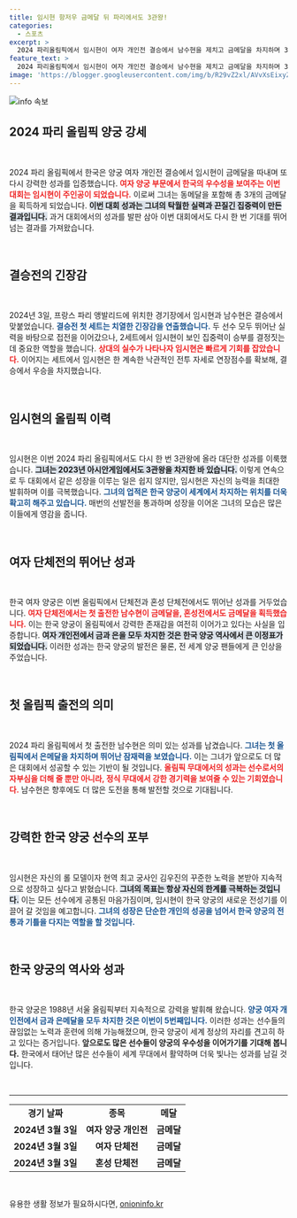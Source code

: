 ```yaml
---
title: 임시현 항저우 금메달 뒤 파리에서도 3관왕!
categories:
  - 스포츠
excerpt: >
  2024 파리올림픽에서 임시현이 여자 개인전 결승에서 남수현을 제치고 금메달을 차지하며 3관왕에 올랐다! 한국 양궁의 영광을 이어간 그들의 승부, 자세한 내용은 클릭해서 확인하세요!
feature_text: >
  2024 파리올림픽에서 임시현이 여자 개인전 결승에서 남수현을 제치고 금메달을 차지하며 3관왕에 올랐다! 한국 양궁의 영광을 이어간 그들의 승부, 자세한 내용은 클릭해서 확인하세요!
image: 'https://blogger.googleusercontent.com/img/b/R29vZ2xl/AVvXsEixyZcFfHzMRdzZMjFBmAUKJYCLCGyLL1o632UiGVXcaFdKo_bkvkuCioo0uUKlGfBVcT3P84aROyZIXSBEx3Aw5nCQ3pTgDom1WDC4m8eifvWiAmWEEVb4x6G_l8C0QH225ldMjyaFvpxGEBGNO37VmDTDMHGhJPq73UglMfDca1-0aw/s1600/blogspot.png'
---
```


<p><img src="https://blogger.googleusercontent.com/img/b/R29vZ2xl/AVvXsEixyZcFfHzMRdzZMjFBmAUKJYCLCGyLL1o632UiGVXcaFdKo_bkvkuCioo0uUKlGfBVcT3P84aROyZIXSBEx3Aw5nCQ3pTgDom1WDC4m8eifvWiAmWEEVb4x6G_l8C0QH225ldMjyaFvpxGEBGNO37VmDTDMHGhJPq73UglMfDca1-0aw/s1600/blogspot.png" alt="info 속보" /></p>

<h2 data-ke-size="size26">2024 파리 올림픽 양궁 강세</h2>

<p data-ke-size="size16">&nbsp;</p>

<p>2024 파리 올림픽에서 한국은 양궁 여자 개인전 결승에서 임시현이 금메달을 따내며 또 다시 강력한 성과를 입증했습니다. <b><span style="color: #ee2323;">여자 양궁 부문에서 한국의 우수성을 보여주는 이번 대회는 임시현이 주인공이 되었습니다.</span></b> 이로써 그녀는 동메달을 포함해 총 3개의 금메달을 획득하게 되었습니다. <b><span style="background-color: #21538527;">이번 대회 성과는 그녀의 탁월한 실력과 끈질긴 집중력이 만든 결과입니다.</span></b> 과거 대회에서의 성과를 발판 삼아 이번 대회에서도 다시 한 번 기대를 뛰어넘는 결과를 가져왔습니다. </p>

<p data-ke-size="size16">&nbsp;</p>

<h2 data-ke-size="size26">결승전의 긴장감</h2>

<p data-ke-size="size16">&nbsp;</p>

<p>2024년 3일, 프랑스 파리 앵발리드에 위치한 경기장에서 임시현과 남수현은 결승에서 맞붙었습니다. <b><span style="color: #1a5490;">결승전 첫 세트는 치열한 긴장감을 연출했습니다.</span></b> 두 선수 모두 뛰어난 실력을 바탕으로 접전을 이어갔으나, 2세트에서 임시현이 보인 집중력이 승부를 결정짓는 데 중요한 역할을 했습니다. <b><span style="color: #ee2323;">상대의 실수가 나타나자 임시현은 빠르게 기회를 잡았습니다.</span></b> 이어지는 세트에서 임시현은 한 계속한 낙관적인 전투 자세로 연장점수를 확보해, 결승에서 우승을 차지했습니다.</p>

<p data-ke-size="size16">&nbsp;</p>

<h2 data-ke-size="size26">임시현의 올림픽 이력</h2>

<p data-ke-size="size16">&nbsp;</p>

<p>임시현은 이번 2024 파리 올림픽에서도 다시 한 번 3관왕에 올라 대단한 성과를 이룩했습니다. <b><span style="background-color: #21538527;">그녀는 2023년 아시안게임에서도 3관왕을 차지한 바 있습니다.</span></b> 이렇게 연속으로 두 대회에서 같은 성장을 이루는 일은 쉽지 않지만, 임시현은 자신의 능력을 최대한 발휘하며 이를 극복했습니다. <b><span style="color: #1a5490;">그녀의 업적은 한국 양궁이 세계에서 차지하는 위치를 더욱 확고히 해주고 있습니다.</span></b> 매번의 선발전을 통과하며 성장을 이어온 그녀의 모습은 많은 이들에게 영감을 줍니다.</p>

<p data-ke-size="size16">&nbsp;</p>

<h2 data-ke-size="size26">여자 단체전의 뛰어난 성과</h2>

<p data-ke-size="size16">&nbsp;</p>

<p>한국 여자 양궁은 이번 올림픽에서 단체전과 혼성 단체전에서도 뛰어난 성과를 거두었습니다. <b><span style="color: #ee2323;">여자 단체전에서는 첫 출전한 남수현이 금메달을, 혼성전에서도 금메달을 획득했습니다.</span></b> 이는 한국 양궁이 올림픽에서 강력한 존재감을 여전히 이어가고 있다는 사실을 입증합니다. <b><span style="background-color: #21538527;">여자 개인전에서 금과 은을 모두 차지한 것은 한국 양궁 역사에서 큰 이정표가 되었습니다.</span></b> 이러한 성과는 한국 양궁의 발전은 물론, 전 세계 양궁 팬들에게 큰 인상을 주었습니다.</p>

<p data-ke-size="size16">&nbsp;</p>

<h2 data-ke-size="size26">첫 올림픽 출전의 의미</h2>

<p data-ke-size="size16">&nbsp;</p>

<p>2024 파리 올림픽에서 첫 출전한 남수현은 의미 있는 성과를 남겼습니다. <b><span style="color: #1a5490;">그녀는 첫 올림픽에서 은메달을 차지하며 뛰어난 잠재력을 보였습니다.</span></b> 이는 그녀가 앞으로도 더 많은 대회에서 성공할 수 있는 기반이 될 것입니다. <b><span style="color: #ee2323;">올림픽 무대에서의 성과는 선수로서의 자부심을 더해 줄 뿐만 아니라, 정식 무대에서 강한 경기력을 보여줄 수 있는 기회였습니다.</span></b> 남수현은 향후에도 더 많은 도전을 통해 발전할 것으로 기대됩니다.</p>

<p data-ke-size="size16">&nbsp;</p>

<h2 data-ke-size="size26">강력한 한국 양궁 선수의 포부</h2>

<p data-ke-size="size16">&nbsp;</p>

<p>임시현은 자신의 롤 모델이자 현역 최고 궁사인 김우진의 꾸준한 노력을 본받아 지속적으로 성장하고 싶다고 밝혔습니다. <b><span style="background-color: #21538527;">그녀의 목표는 항상 자신의 한계를 극복하는 것입니다.</span></b> 이는 모든 선수에게 공통된 마음가짐이며, 임시현이 한국 양궁의 새로운 전성기를 이끌어 갈 것임을 예고합니다. <b><span style="color: #1a5490;">그녀의 성장은 단순한 개인의 성공을 넘어서 한국 양궁의 전통과 기틀을 다지는 역할을 할 것입니다.</span></b> </p>

<p data-ke-size="size16">&nbsp;</p>

<h2 data-ke-size="size26">한국 양궁의 역사와 성과</h2>

<p data-ke-size="size16">&nbsp;</p>

<p>한국 양궁은 1988년 서울 올림픽부터 지속적으로 강력을 발휘해 왔습니다. <b><span style="color: #1a5490;">양궁 여자 개인전에서 금과 은메달을 모두 차지한 것은 이번이 5번째입니다.</span></b> 이러한 성과는 선수들의 끊임없는 노력과 훈련에 의해 가능해졌으며, 한국 양궁이 세계 정상의 자리를 견고히 하고 있다는 증거입니다. <b><span style="ee2323;">앞으로도 많은 선수들이 양궁의 우수성을 이어가기를 기대해 봅니다.</span></b> 한국에서 태어난 많은 선수들이 세계 무대에서 활약하며 더욱 빛나는 성과를 남길 것입니다.</p>

<p data-ke-size="size16">&nbsp;</p>

<hr />

<table style="width: 100%;">
    <tbody>
        <tr>
            <td style="text-align: center; height: 17px;"><b>경기 날짜</b></td>
            <td style="text-align: center; height: 17px;"><b>종목</b></td>
            <td style="text-align: center; height: 17px;"><b>메달</b></td>
        </tr>
        <tr>
            <td style="text-align: center; height: 17px;"><b>2024년 3월 3일</b></td>
            <td style="text-align: center; height: 17px;"><b>여자 양궁 개인전</b></td>
            <td style="text-align: center; height: 17px;"><b>금메달</b></td>
        </tr>
        <tr>
            <td style="text-align: center; height: 17px;"><b>2024년 3월 3일</b></td>
            <td style="text-align: center; height: 17px;"><b>여자 단체전</b></td>
            <td style="text-align: center; height: 17px;"><b>금메달</b></td>
        </tr>
        <tr>
            <td style="text-align: center; height: 17px;"><b>2024년 3월 3일</b></td>
            <td style="text-align: center; height: 17px;"><b>혼성 단체전</b></td>
            <td style="text-align: center; height: 17px;"><b>금메달</b></td>
        </tr>
    </tbody>
</table>

<p data-ke-size="size16">&nbsp;</p>
유용한 생활 정보가 필요하시다면, <a href="https://onioninfo.kr" rel="dofollow">onioninfo.kr</a>


